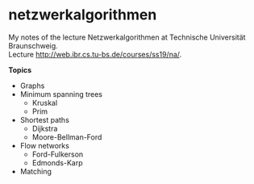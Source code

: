 # netzwerkalgorithmen
My notes of the lecture Netzwerkalgorithmen at Technische Universität Braunschweig.  
Lecture http://web.ibr.cs.tu-bs.de/courses/ss19/na/.  

**Topics**  
- Graphs  
- Minimum spanning trees  
	- Kruskal  
	- Prim  
- Shortest paths  
	- Dijkstra  
	- Moore-Bellman-Ford  
- Flow networks
	- Ford-Fulkerson  
	- Edmonds-Karp  
- Matching
